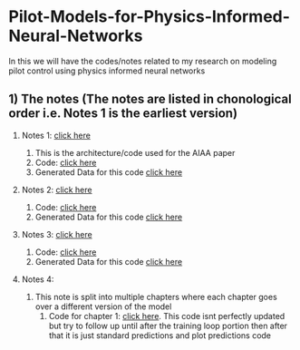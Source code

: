 # Pilot-Models-for-Physics-Informed-Neural-Networks
In this we will have the codes/notes related to my research on modeling pilot control using physics informed neural networks

## 1) The notes (The notes are listed in chonological order i.e. Notes 1 is the earliest version)
1. Notes 1: [click here](https://github.com/stephenbrutch/Pilot-Models-for-Physics-Informed-Neural-Networks/blob/main/Google%20Colab%20Code%201%20Notes.pdf)
   1. This is the architecture/code used for the AIAA paper
   2. Code: [click here](https://gist.github.com/stephenbrutch/16b24ac7bab9f077af155bdd9098dffe)
   3. Generated Data for this code [click here](https://github.com/stephenbrutch/Pilot-Models-for-Physics-Informed-Neural-Networks/blob/main/data%20for%20notes%201.zip)

2. Notes 2: [click here](https://github.com/stephenbrutch/Pilot-Models-for-Physics-Informed-Neural-Networks/blob/main/Google%20Colab%20Code%201.1%20Notes.pdf)
   1. Code: [click here](https://gist.github.com/stephenbrutch/516a3ff5da41341a28b172b0ad896c9b)
   2. Generated Data for this code [click here](https://github.com/stephenbrutch/Pilot-Models-for-Physics-Informed-Neural-Networks/blob/main/data%20for%20notes%201.zip)

3. Notes 3: [click here](https://github.com/stephenbrutch/Pilot-Models-for-Physics-Informed-Neural-Networks/blob/main/Google%20Colab%20Code%201.2%20Notes.pdf)
   1. Code: [click here](https://gist.github.com/stephenbrutch/ac56c78649bf8e3f3c4f1716b2867203)
   2. Generated Data for this code [click here](https://github.com/stephenbrutch/Pilot-Models-for-Physics-Informed-Neural-Networks/blob/main/data%20for%20notes%201.zip)      

4. Notes 4:
   1. This note is split into multiple chapters where each chapter goes over a different version of the model
      1. Code for chapter 1: [click here](https://gist.github.com/stephenbrutch/e2b036c1a5c22db6aa0cf02943a66118). This code isnt perfectly updated but try to follow up until after the training loop portion then after that it is just standard predictions and plot predictions code
